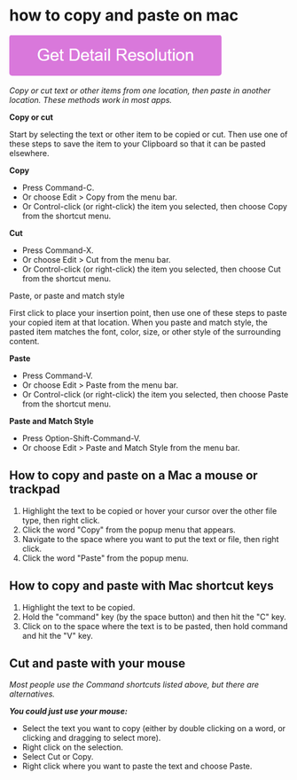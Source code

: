 # how to copy and paste on mac

[![how to copy and paste on mac](gett-stateed.png)](https://github.com/techjury/how.to.copy.and.paste.on.mac)

_Copy or cut text or other items from one location, then paste in another location. These methods work in most apps._

**Copy or cut**

Start by selecting the text or other item to be copied or cut. Then use one of these steps to save the item to your Clipboard so that it can be pasted elsewhere. 

**Copy**

* Press Command-C. 
* Or choose Edit > Copy from the menu bar.
* Or Control-click (or right-click) the item you selected, then choose Copy from the shortcut menu.

**Cut**

* Press Command-X. 
* Or choose Edit > Cut from the menu bar.
* Or Control-click (or right-click) the item you selected, then choose Cut from the shortcut menu.

Paste, or paste and match style

First click to place your insertion point, then use one of these steps to paste your copied item at that location. When you paste and match style, the pasted item matches the font, color, size, or other style of the surrounding content. 

**Paste**

* Press Command-V. 
* Or choose Edit > Paste from the menu bar.
* Or Control-click (or right-click) the item you selected, then choose Paste from the shortcut menu.

**Paste and Match Style**

* Press Option-Shift-Command-V.
* Or choose Edit > Paste and Match Style from the menu bar.

## How to copy and paste on a Mac a mouse or trackpad

1. Highlight the text to be copied or hover your cursor over the other file type, then right click.
2. Click the word "Copy" from the popup menu that appears.
3. Navigate to the space where you want to put the text or file, then right click.
4. Click the word "Paste" from the popup menu.

## How to copy and paste with Mac shortcut keys

1. Highlight the text to be copied.
2. Hold the "command" key (by the space button) and then hit the "C" key.
3. Click on to the space where the text is to be pasted, then hold command and hit the "V" key.

## Cut and paste with your mouse

_Most people use the Command shortcuts listed above, but there are alternatives._

**_You could just use your mouse:_**

* Select the text you want to copy (either by double clicking on a word, or clicking and dragging to select more).
* Right click on the selection.
* Select Cut or Copy.
* Right click where you want to paste the text and choose Paste.
